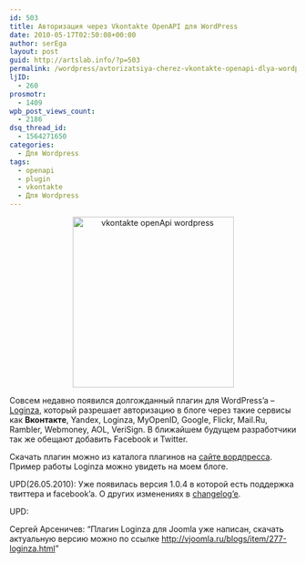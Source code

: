 ```yaml
---
id: 503
title: Авторизация через Vkontakte OpenAPI для WordPress
date: 2010-05-17T02:50:08+00:00
author: serEga
layout: post
guid: http://artslab.info/?p=503
permalink: /wordpress/avtorizatsiya-cherez-vkontakte-openapi-dlya-wordpress/
ljID:
  - 260
prosmotr:
  - 1409
wpb_post_views_count:
  - 2186
dsq_thread_id:
  - 1564271650
categories:
  - Для Wordpress
tags:
  - openapi
  - plugin
  - vkontakte
  - Для Wordpress
---
```

<p style="text-align: center;">
  <a href="http://artslab.info/wp-content/uploads/loginza.png"><img src="http://artslab.info/wp-content/uploads/loginza-283x300.png" alt="vkontakte openApi wordpress" title="loginza" width="283" height="300" class="size-medium wp-image-574" /></a>
</p>

Совсем недавно появился долгожданный плагин для WordPress&#8217;a &#8211; <a href="http://wordpress.org/extend/plugins/loginza/" target="_blank">Loginza</a>, который разрешает авторизацию в блоге через такие сервисы как **Вконтакте**, Yandex, Loginza, MyOpenID, Google, Flickr, Mail.Ru, Rambler, Webmoney, AOL, VeriSign. В ближайшем будущем разработчики так же обещают добавить Facebook и Twitter.

<p style="text-align: left;">
  Скачать плагин можно из каталога плагинов на <a href="http://wordpress.org/extend/plugins/loginza/" target="_blank">сайте вордпресса</a>. Пример работы Loginza можно увидеть на моем блоге.
</p>

UPD(26.05.2010): Уже появилась версия 1.0.4 в которой есть поддержка твиттера и facebook&#8217;a. О других изменениях в <a href="http://wordpress.org/extend/plugins/loginza/changelog/" target="_blank">changelog&#8217;e</a>.

UPD:
  
Сергей Арсеничев: &#8220;Плагин Loginza для Joomla уже написан, скачать актуальную версию можно по ссылке <a href="http://vjoomla.ru/blogs/item/277-loginza.html" target="_blank">http://vjoomla.ru/blogs/item/277-loginza.html</a>&#8221;